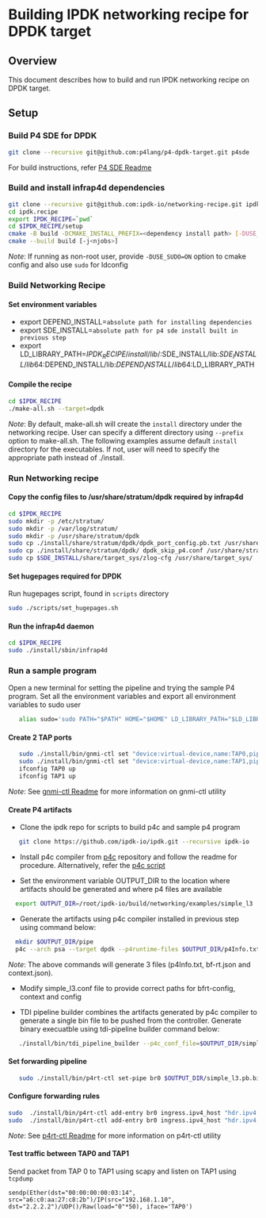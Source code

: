 # Building IPDK networking recipe for DPDK target

## Overview

This document describes how to build and run IPDK networking recipe on DPDK target.

## Setup

### Build P4 SDE for DPDK

```bash
git clone --recursive git@github.com:p4lang/p4-dpdk-target.git p4sde
```

For build instructions, refer [P4 SDE Readme](https://github.com/p4lang/p4-dpdk-target/blob/main/README.md#building-and-installing)

### Build and install infrap4d dependencies

```bash
git clone --recursive git@github.com:ipdk-io/networking-recipe.git ipdk.recipe
cd ipdk.recipe
export IPDK_RECIPE=`pwd`
cd $IPDK_RECIPE/setup
cmake -B build -DCMAKE_INSTALL_PREFIX=<dependency install path> [-DUSE_SUDO=ON]
cmake --build build [-j<njobs>]
```

*Note*: If running as non-root user, provide `-DUSE_SUDO=ON` option to cmake config and also use `sudo` for ldconfig

### Build Networking Recipe

#### Set environment variables
 - export DEPEND_INSTALL=`absolute path for installing dependencies`
 - export SDE_INSTALL=`absolute path for p4 sde install built in previous step`
 - export LD_LIBRARY_PATH=$IPDK_RECIPE/install/lib/:$SDE_INSTALL/lib:$SDE_INSTALL/lib64:$DEPEND_INSTALL/lib:$DEPEND_INSTALL/lib64:$LD_LIBRARY_PATH
 
#### Compile the recipe

```bash
cd $IPDK_RECIPE
./make-all.sh --target=dpdk
```

*Note*: By default, make-all.sh will create the `install` directory under the networking recipe. User can specify a different directory using `--prefix` option to make-all.sh. The following examples assume default `install` directory for the executables. If not, user will need to specify the appropriate path instead of ./install.

### Run Networking recipe

#### Copy the config files to /usr/share/stratum/dpdk required by infrap4d

```bash
cd $IPDK_RECIPE
sudo mkdir -p /etc/stratum/
sudo mkdir -p /var/log/stratum/
sudo mkdir -p /usr/share/stratum/dpdk
sudo cp ./install/share/stratum/dpdk/dpdk_port_config.pb.txt /usr/share/stratum/dpdk/
sudo cp ./install/share/stratum/dpdk/ dpdk_skip_p4.conf /usr/share/stratum/dpdk/
sudo cp $SDE_INSTALL/share/target_sys/zlog-cfg /usr/share/target_sys/
```

#### Set hugepages required for DPDK

Run hugepages script, found in `scripts` directory
```bash
sudo ./scripts/set_hugepages.sh
```

#### Run the infrap4d daemon

```bash
cd $IPDK_RECIPE
sudo ./install/sbin/infrap4d
```

### Run a sample program

Open a new terminal for setting the pipeline and trying the sample P4 program. Set all the environment variables and export all environment variables to sudo user
```bash
   alias sudo='sudo PATH="$PATH" HOME="$HOME" LD_LIBRARY_PATH="$LD_LIBRARY_PATH"'
```

#### Create 2 TAP ports

```bash
   sudo ./install/bin/gnmi-ctl set "device:virtual-device,name:TAP0,pipeline-name:pipe,mempool-name:MEMPOOL0,mtu:1500,port-type:TAP"
   sudo ./install/bin/gnmi-ctl set "device:virtual-device,name:TAP1,pipeline-name:pipe,mempool-name:MEMPOOL0,mtu:1500,port-type:TAP"
   ifconfig TAP0 up
   ifconfig TAP1 up
```

 *Note*: See [gnmi-ctl Readme](https://github.com/ipdk-io/networking-recipe/blob/main/docs/dpdk/gnmi-ctl.rst) for more information on gnmi-ctl utility

#### Create P4 artifacts

- Clone the ipdk repo for scripts to build p4c and sample p4 program
```bash
   git clone https://github.com/ipdk-io/ipdk.git --recursive ipdk-io
```

- Install p4c compiler from [p4c](https://github.com/p4lang/p4c) repository and follow the readme for procedure. Alternatively, refer the [p4c script](https://github.com/ipdk-io/ipdk/blob/main/build/networking/scripts/build_p4c.sh)

- Set the environment variable OUTPUT_DIR to the location where artifacts should be generated and where p4 files are available
```bash
  export OUTPUT_DIR=/root/ipdk-io/build/networking/examples/simple_l3
```

- Generate the artifacts using p4c compiler installed in previous step using command below:
```bash
  mkdir $OUTPUT_DIR/pipe
  p4c --arch psa --target dpdk --p4runtime-files $OUTPUT_DIR/p4Info.txt --bf-rt-schema $OUTPUT_DIR/bf-rt.json --context $OUTPUT_DIR/context.json $OUTPUT_DIR/simple_l3.p4
```
  *Note*: The above commands will generate 3 files (p4Info.txt, bf-rt.json and context.json).

- Modify simple_l3.conf file to provide correct paths for bfrt-config, context and config

- TDI pipeline builder combines the artifacts generated by p4c compiler to generate a single bin file to be pushed from the controller. Generate binary execuatble using tdi-pipeline builder command below:
```bash
   ./install/bin/tdi_pipeline_builder --p4c_conf_file=$OUTPUT_DIR/simple_l3.conf --bf_pipeline_config_binary_file=$OUTPUT_DIR/simple_l3.pb.bin
```

#### Set forwarding pipeline

```bash
   sudo ./install/bin/p4rt-ctl set-pipe br0 $OUTPUT_DIR/simple_l3.pb.bin $OUTPUT_DIR/p4Info.txt
```

#### Configure forwarding rules

```bash
sudo  ./install/bin/p4rt-ctl add-entry br0 ingress.ipv4_host "hdr.ipv4.dst_addr=1.1.1.1,action=ingress.send(0)"
sudo  ./install/bin/p4rt-ctl add-entry br0 ingress.ipv4_host "hdr.ipv4.dst_addr=2.2.2.2,action=ingress.send(1)"
```

 *Note*: See [p4rt-ctl Readme](https://github.com/ipdk-io/networking-recipe/blob/main/docs/p4rt-ctl.rst) for more information on p4rt-ctl utility

#### Test traffic between TAP0 and TAP1

Send packet from TAP 0 to TAP1 using scapy and listen on TAP1 using `tcpdump`
```
sendp(Ether(dst="00:00:00:00:03:14", src="a6:c0:aa:27:c8:2b")/IP(src="192.168.1.10", dst="2.2.2.2")/UDP()/Raw(load="0"*50), iface='TAP0')
```
